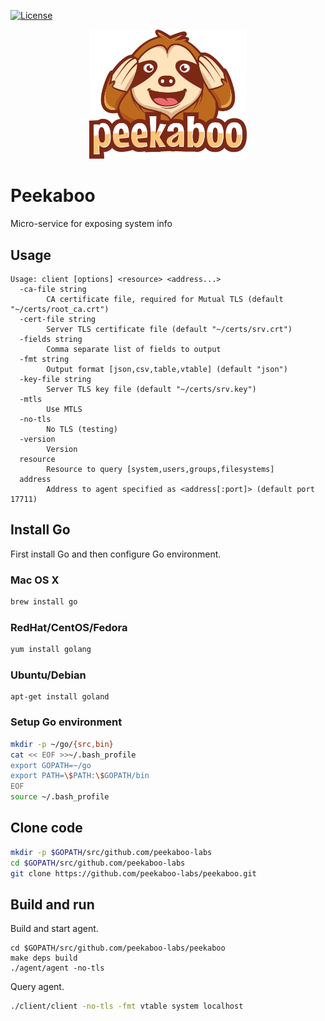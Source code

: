 [![License](https://img.shields.io/badge/License-Apache%202.0-blue.svg)](https://raw.githubusercontent.com/pekaboo-io/peekaboo/master/LICENSE)

<p align="center">
  <img src="img/peekaboo.png" width="50%">
</p>

# Peekaboo

Micro-service for exposing system info

## Usage

```
Usage: client [options] <resource> <address...>
  -ca-file string
        CA certificate file, required for Mutual TLS (default "~/certs/root_ca.crt")
  -cert-file string
        Server TLS certificate file (default "~/certs/srv.crt")
  -fields string
        Comma separate list of fields to output
  -fmt string
        Output format [json,csv,table,vtable] (default "json")
  -key-file string
        Server TLS key file (default "~/certs/srv.key")
  -mtls
        Use MTLS
  -no-tls
        No TLS (testing)
  -version
        Version
  resource
        Resource to query [system,users,groups,filesystems]
  address
        Address to agent specified as <address[:port]> (default port 17711)
```

## Install Go

First install Go and then configure Go environment.

### Mac OS X

```bash
brew install go
```

### RedHat/CentOS/Fedora

```bash
yum install golang
```

### Ubuntu/Debian

```
apt-get install goland
```

### Setup Go environment

```bash
mkdir -p ~/go/{src,bin}
cat << EOF >>~/.bash_profile
export GOPATH=~/go
export PATH=\$PATH:\$GOPATH/bin
EOF
source ~/.bash_profile
```

## Clone code

```bash
mkdir -p $GOPATH/src/github.com/peekaboo-labs
cd $GOPATH/src/github.com/peekaboo-labs
git clone https://github.com/peekaboo-labs/peekaboo.git
```

## Build and run

Build and start agent.

```
cd $GOPATH/src/github.com/peekaboo-labs/peekaboo
make deps build
./agent/agent -no-tls
```

Query agent.

```bash
./client/client -no-tls -fmt vtable system localhost
```

